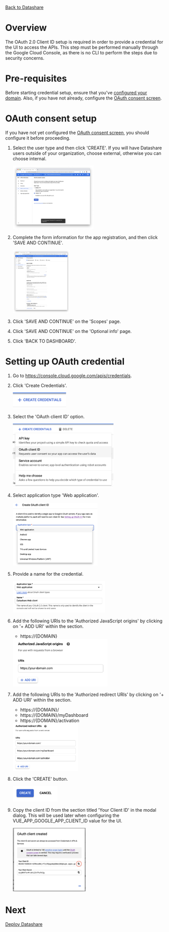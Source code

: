 [Back to Datashare](./README.md)

# Overview
The OAuth 2.0 Client ID setup is required in order to provide a credential for the UI to access the APIs. This step must be performed manually through the Google Cloud Console, as there is no CLI to perform the steps due to security concerns.

# Pre-requisites
Before starting credential setup, ensure that you've [configured your domain](./DOMAIN_SETUP.md). Also, if you have not already, configure the [OAuth consent screen](https://console.cloud.google.com/apis/credentials/consent).

# OAuth consent setup
If you have not yet configured the [OAuth consent screen](https://console.cloud.google.com/apis/credentials/consent), you should configure it before proceeding.

1. Select the user type and then click 'CREATE'. If you will have Datashare users outside of your organization, choose external, otherwise you can choose internal.

    <img src="./assets/credentials/1-oauth_consent_screen.png" alt="OAuth consent screen" height="200"/>

2. Complete the form information for the app registration, and then click 'SAVE AND CONTINUE'.

    <img src="./assets/credentials/2-oauth_consent_screen.png" alt="OAuth consent screen" height="200"/>

3. Click 'SAVE AND CONTINUE' on the 'Scopes' page.
4. Click 'SAVE AND CONTINUE' on the 'Optional info' page.
5. Click 'BACK TO DASHBOARD'.

# Setting up OAuth credential
1. Go to https://console.cloud.google.com/apis/credentials.
2. Click 'Create Credentials'.

    <img src="./assets/credentials/create_credentials_button.png" alt="Create credentials button" height="50"/>

3. Select the 'OAuth client ID' option.

    <img src="./assets/credentials/select_oauth_client_id.png" alt="Select OAuth client ID" height="200"/>

4. Select application type 'Web application'.

    <img src="./assets/credentials/select_application_type.png" alt="Select application type 'Web application'" height="200"/>

5. Provide a name for the credential.

    <img src="./assets/credentials/input_application_name.png" alt="Provide credential name" height="100"/>

6. Add the following URIs to the 'Authorized JavaScript origins' by clicking on '+ ADD URI' within the section.
    - https://{DOMAIN}

    <img src="./assets/credentials/authorized_javascript_origins.png" alt="Add authorized javascript origins" height="150"/>

7. Add the following URIs to the 'Authorized redirect URIs' by clicking on '+ ADD URI' within the section.
    - https://{DOMAIN}/
    - https://{DOMAIN}/myDashboard
    - https://{DOMAIN}/activation

    <img src="./assets/credentials/authorized_redirect_uris.png" alt="Add authorized redirect URIs" height="150"/>

8. Click the 'CREATE' button.

    <img src="./assets/credentials/create_button.png" alt="Create button" height="50"/>

9. Copy the client ID from the section titled 'Your Client ID' in the modal dialog. This will be used later when configuring the VUE_APP_GOOGLE_APP_CLIENT_ID value for the UI.

    <img src="./assets/credentials/oauth_client_created.png" alt="OAuth client created" height="200"/>

# Next
[Deploy Datashare](./marketplace/README.md#deploy_from_cli)
